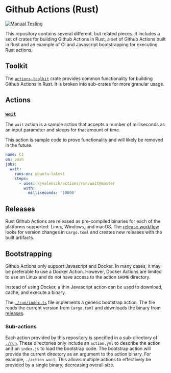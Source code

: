 # Github Actions (Rust)

[![Manual Testing](https://github.com/joeyfigaro/rust-actions/actions/workflows/manual-testing.yaml/badge.svg?branch=main&event=workflow_dispatch)](https://github.com/joeyfigaro/rust-actions/actions/workflows/manual-testing.yaml)

This repository contains several different, but related pieces. It includes
a set of crates for building Github Actions in Rust, a set of Github Actions
built in Rust and an example of CI and Javascript bootstrapping for executing
Rust actions.

## Toolkit

The [`actions-toolkit`][actions-toolkit] crate provides common functionality for building
Github Actions in Rust. It is broken into sub-crates for more granular
usage.

## Actions

### [`wait`](./src/action/wait.rs)

The `wait` action is a sample action that accepts a number of milliseconds
as an input parameter and sleeps for that amount of time.

This action is sample code to prove functionality and will likely be removed
in the future.

```yaml
name: CI
on: push
jobs:
  wait:
    runs-on: ubuntu-latest
    steps:
      - uses: kjvalencik/actions/run/wait@master
        with:
          milliseconds: '10000'
```

## Releases

Rust Github Actions are released as pre-compiled binaries for each of the
platforms supported: Linux, Windows, and macOS. The [release workflow][workflow]
looks for version changes in `Cargo.toml` and creates new releases with
the built artifacts.

## Bootstrapping

Github Actions only support Javascript and Docker. In many cases, it may be
preferable to use a Docker Action. However, Docker Actions are limited to use
on Linux and do not have access to the action `$HOME` directory.

Instead of using Docker, a thin Javascript action can be used to download,
cache, and execute a binary.

The [`./run/index.ts`](./run/index.ts) file implements a generic bootstrap
action. The file reads the current version from `Cargo.toml` and downloads
the binary from [releases][releases].

### Sub-actions

Each action provided by this repository is specified in a sub-directory of
[`./run`](./run). These directories only include an `action.yml` to describe
the action and an `index.js` to load the bootstrap code. The bootstrap
action will provide the current directory as an argument to the action
binary. For example, `./action wait`. This allows multiple actions to
effectively be provided by a single binary, decreasing overall size.

[actions-toolkit]: ./crates/toolkit
[releases]: https://github.com/kjvalencik/actions/releases
[workflow]: ./.github/workflows/release.yaml
